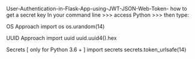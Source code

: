 User-Authentication-in-Flask-App-using-JWT-JSON-Web-Token-
how to get a secret key
In your command line >>> access Python >>> then type:

OS Approach
import os
os.urandom(14)

UUID Approach
import uuid
uuid.uuid4().hex

Secrets [ only for Python 3.6 + ]
import secrets
secrets.token_urlsafe(14)

